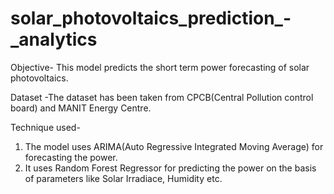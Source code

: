 # solar_photovoltaics_prediction_-_analytics

Objective- This model predicts the short term power forecasting of solar photovoltaics.

Dataset -The dataset has been taken from CPCB(Central Pollution control board) and MANIT Energy Centre.

Technique used-
1. The model uses ARIMA(Auto Regressive Integrated Moving Average) for forecasting the power. 
2. It uses Random Forest Regressor for predicting the power on the basis of parameters like Solar Irradiace, Humidity etc.

